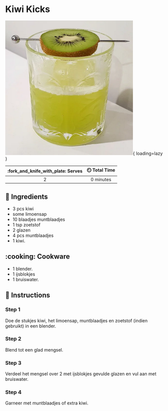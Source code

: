 # Kiwi Kicks

![Kiwi Kicks](assets/images/kiwi-kicks.png){ loading=lazy }

| :fork_and_knife_with_plate: Serves | :timer_clock: Total Time |
|:----------------------------------:|:-----------------------: |
| 2 | 0 minutes |

## :salt: Ingredients

- 3 pcs kiwi
- some limoensap
- 10 blaadjes muntblaadjes
- 1 tsp zoetstof
- 2 glazen
- 4 pcs muntblaadjes
- 1 kiwi.

## :cooking: Cookware

- 1 blender.
- 1 ijsblokjes
- 1 bruiswater.

## :pencil: Instructions

### Step 1

Doe de stukjes kiwi, het limoensap, muntblaadjes en zoetstof (indien gebruikt) in een blender.

### Step 2

Blend tot een glad mengsel.

### Step 3

Verdeel het mengsel over 2 met ijsblokjes gevulde glazen en vul aan met bruiswater.

### Step 4

Garneer met muntblaadjes of extra kiwi.
